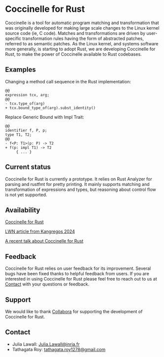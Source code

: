 # Coccinelle for Rust

Coccinelle is a tool for automatic program matching and transformation that
was originally developed for making large scale changes to the Linux kernel
source code (ie, C code).  Matches and transformations are driven by
user-specific transformation rules having the form of abstracted patches,
referred to as semantic patches. As the Linux kernel, and systems software
more generally, is starting to adopt Rust, we are developing Coccinelle for
Rust, to make the power of Coccinelle available to Rust codebases.

## Examples

Changing a method call sequence in the Rust implementation:

<pre><code class="language-diff hljs"><span class="hljs-title">@@</span>
<span class="hljs-keyword">expression</span> tcx, arg;
<span class="hljs-title">@@</span>
<span class="hljs-deletion">- tcx.type_of(arg)</span>
<span class="hljs-addition">+ tcx.bound_type_of(arg).subst_identity()</span>
</code></pre>

Replace Generic Bound with Impl Trait:

<pre><code class="language-diff hljs"><span class="hljs-title">@@</span>
<span class="hljs-keyword">identifier</span> f, P, p;
<span class="hljs-keyword">type</span> T1, T2;
<span class="hljs-title">@@</span>
<span class="hljs-deletion">- f&lt;P: T1&gt;(p: P) -&gt; T2</span>
<span class="hljs-addition">+ f(p: impl T1) -&gt; T2</span>
     { ... }
</code></pre>

## Current status

Coccinelle for Rust is currently a prototype.  It relies on Rust Analyzer
for parsing and rustfmt for pretty printing.  It mainly supports matching
and transformation of expressions and types, but reasoning about control
flow is not yet supported.

## Availability

[Coccinelle for Rust](https://gitlab.inria.fr/coccinelle/coccinelleforrust.git)

[LWN article from Kangregos 2024](https://lwn.net/Articles/991399/)

[A recent talk about Coccinelle for Rust](https://gitlab.inria.fr/coccinelle/coccinelleforrust/-/raw/ctl2/talks/lpc24.pdf?ref_type=heads)

## Feedback

Coccinelle for Rust relies on user feedback for its improvement.
Several bugs have been fixed thanks to helpful feedback from users.
If you are interested in using Coccinelle for Rust please feel free to
reach out to us at [Contact](#Contact) with your questions or feedback.


## Support

We would like to thank [Collabora](https://www.collabora.com) for supporting
the development of Coccinelle for Rust.

## Contact

- Julia Lawall: [Julia.Lawall@inria.fr](mailto:Julia.Lawall@inria.fr)
- Tathagata Roy: [tathagata.roy1278@gmail.com](mailto:tathagata.roy1278@gmail.com)
